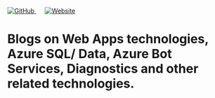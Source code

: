 <p>
<a href="https://github.com/abhimantiwari/abhimantiwari.github.io/blob/main/LICENSE"> <img alt="GitHub" src="https://img.shields.io/github/license/abhimantiwari/abhimantiwari.github.io"> </a>
&nbsp;&nbsp;&nbsp;&nbsp;
 <a href="https://abhimantiwari.github.io">
 <img alt="Website" src="https://img.shields.io/website?label=Browse&up_message=Blog%20website&url=https%3A%2F%2Fabhimantiwari.github.io%2F"> </a>
</p>

# Blogs on Web Apps technologies, Azure SQL/ Data, Azure Bot Services, Diagnostics and other related technologies.

